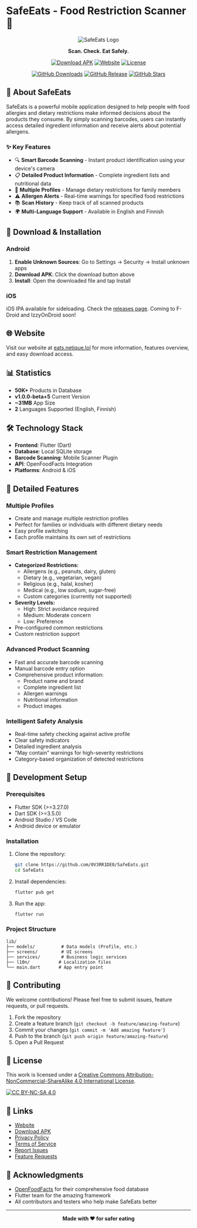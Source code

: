 # SafeEats - Food Restriction Scanner 🍎

<div align="center">

![SafeEats Logo](assets/images/app_icon.png)

**Scan. Check. Eat Safely.**

[![Download APK](https://img.shields.io/badge/Download-Android%20APK-green?style=for-the-badge&logo=android)](https://eats.netique.lol/download/)
[![Website](https://img.shields.io/badge/Website-eats.netique.lol-blue?style=for-the-badge&logo=google-chrome)](https://eats.netique.lol)
[![License](https://img.shields.io/badge/License-CC%20BY--NC--SA%204.0-lightgrey?style=for-the-badge)](http://creativecommons.org/licenses/by-nc-sa/4.0/)

[![GitHub Downloads](https://img.shields.io/github/downloads/0V3RR1DE0/SafeEats/total?style=flat-square&logo=github&label=Total%20Downloads)](https://github.com/0V3RR1DE0/SafeEats/releases)
[![GitHub Release](https://img.shields.io/github/v/release/0V3RR1DE0/SafeEats?style=flat-square&logo=github)](https://github.com/0V3RR1DE0/SafeEats/releases/latest)
[![GitHub Stars](https://img.shields.io/github/stars/0V3RR1DE0/SafeEats?style=flat-square&logo=github)](https://github.com/0V3RR1DE0/SafeEats/stargazers)

</div>

## 📱 About SafeEats

SafeEats is a powerful mobile application designed to help people with food allergies and dietary restrictions make informed decisions about the products they consume. By simply scanning barcodes, users can instantly access detailed ingredient information and receive alerts about potential allergens.

### ✨ Key Features

- 🔍 **Smart Barcode Scanning** - Instant product identification using your device's camera
- 📋 **Detailed Product Information** - Complete ingredient lists and nutritional data
- 👥 **Multiple Profiles** - Manage dietary restrictions for family members
- ⚠️ **Allergen Alerts** - Real-time warnings for specified food restrictions
- 📚 **Scan History** - Keep track of all scanned products
- 🌍 **Multi-Language Support** - Available in English and Finnish

## 🚀 Download & Installation

### Android
1. **Enable Unknown Sources**: Go to Settings → Security → Install unknown apps
2. **Download APK**: Click the download button above
3. **Install**: Open the downloaded file and tap Install

### iOS
iOS IPA available for sideloading. Check the [releases page](https://github.com/0V3RR1DE0/SafeEats/releases). Coming to F-Droid and IzzyOnDroid soon!

## 🌐 Website

Visit our website at [eats.netique.lol](https://eats.netique.lol) for more information, features overview, and easy download access.

## 📊 Statistics

- **50K+** Products in Database
- **v1.0.0-beta+5** Current Version
- **~31MB** App Size
- **2** Languages Supported (English, Finnish)

## 🛠️ Technology Stack

- **Frontend**: Flutter (Dart)
- **Database**: Local SQLite storage
- **Barcode Scanning**: Mobile Scanner Plugin
- **API**: OpenFoodFacts Integration
- **Platforms**: Android & iOS

## 📱 Detailed Features

### Multiple Profiles
- Create and manage multiple restriction profiles
- Perfect for families or individuals with different dietary needs
- Easy profile switching
- Each profile maintains its own set of restrictions

### Smart Restriction Management
- **Categorized Restrictions:**
  - Allergens (e.g., peanuts, dairy, gluten)
  - Dietary (e.g., vegetarian, vegan)
  - Religious (e.g., halal, kosher)
  - Medical (e.g., low sodium, sugar-free)
  - Custom categories (currently not supported)
- **Severity Levels:**
  - High: Strict avoidance required
  - Medium: Moderate concern
  - Low: Preference
- Pre-configured common restrictions
- Custom restriction support

### Advanced Product Scanning
- Fast and accurate barcode scanning
- Manual barcode entry option
- Comprehensive product information:
  - Product name and brand
  - Complete ingredient list
  - Allergen warnings
  - Nutritional information
  - Product images

### Intelligent Safety Analysis
- Real-time safety checking against active profile
- Clear safety indicators
- Detailed ingredient analysis
- "May contain" warnings for high-severity restrictions
- Category-based organization of detected restrictions

## 🔧 Development Setup

### Prerequisites
- Flutter SDK (>=3.27.0)
- Dart SDK (>=3.5.0)
- Android Studio / VS Code
- Android device or emulator

### Installation
1. Clone the repository:
   ```bash
   git clone https://github.com/0V3RR1DE0/SafeEats.git
   cd SafeEats
   ```

2. Install dependencies:
   ```bash
   flutter pub get
   ```

3. Run the app:
   ```bash
   flutter run
   ```

### Project Structure
```
lib/
├── models/          # Data models (Profile, etc.)
├── screens/         # UI screens
├── services/        # Business logic services
├── l10n/           # Localization files
└── main.dart       # App entry point
```

## 🤝 Contributing

We welcome contributions! Please feel free to submit issues, feature requests, or pull requests.

1. Fork the repository
2. Create a feature branch (`git checkout -b feature/amazing-feature`)
3. Commit your changes (`git commit -m 'Add amazing feature'`)
4. Push to the branch (`git push origin feature/amazing-feature`)
5. Open a Pull Request

## 📄 License

This work is licensed under a [Creative Commons Attribution-NonCommercial-ShareAlike 4.0 International License](http://creativecommons.org/licenses/by-nc-sa/4.0/).

[![CC BY-NC-SA 4.0](https://licensebuttons.net/l/by-nc-sa/4.0/88x31.png)](http://creativecommons.org/licenses/by-nc-sa/4.0/)

## 🔗 Links

- [Website](https://eats.netique.lol)
- [Download APK](https://eats.netique.lol/download/)
- [Privacy Policy](https://eats.netique.lol/privacy.html)
- [Terms of Service](https://eats.netique.lol/terms.html)
- [Report Issues](https://github.com/0V3RR1DE0/SafeEats/issues)
- [Feature Requests](https://github.com/0V3RR1DE0/SafeEats/issues/new?template=feature_request.md)

## 🙏 Acknowledgments

- [OpenFoodFacts](https://openfoodfacts.org/) for their comprehensive food database
- Flutter team for the amazing framework
- All contributors and testers who help make SafeEats better

---

<div align="center">

**Made with ❤️ for safer eating**

</div>
